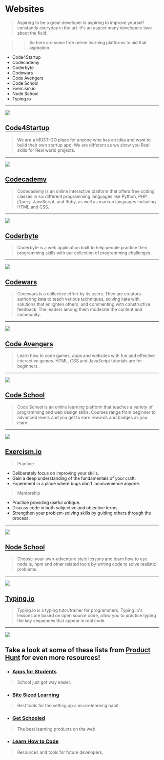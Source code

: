 # Websites

> Aspiring to be a great developer is aspiring to improve yourself constantly everyday in the art. It's an aspect many developers love about the field.

>> So here are some free online learning platforms to aid that aspiration.

- Code4Startup
- Codecademy
- Coderbyte
- Codewars
- Code Avengers
- Code School
- Exercism.io
- Node School
- Typing.io

----

![](https://huacm.files.wordpress.com/2015/04/code4startup.png)

## [Code4Startup](https://code4startup.com/)

> We are a MUST-GO place for anyone who has an idea and want to build their own startup app. We are different as we show you Real skills for Real world projects.

---

![][image-1]

## [Codecademy][1]

> Codecademy is an online interactive platform that offers free coding classes in six different programming languages like Python, PHP, jQuery, JavaScript, and Ruby, as well as markup languages including HTML and CSS.

----

![][image-5]

## [Coderbyte][5]
> Coderbyte is a web application built to help people practice their programming skills with our collection of programming challenges.

----

![][image-4]

## [Codewars][4]
> Codewars is a collective effort by its users. They are creators - authoring kata to teach various techniques, solving kata with solutions that enlighten others, and commenting with constructive feedback. The leaders among them moderate the content and community.

----

![][image-7]

## [Code Avengers][7]
> Learn how to code games, apps and websites with fun and effective interactive games. HTML, CSS and JavaScript tutorials are for beginners.

----

![][image-2]

## [Code School][2]

> Code School is an online learning platform that teaches a variety of programming and web design skills. Courses range from beginner to advanced levels and you get to earn rewards and badges as you learn.

---

![][image-8]

## [Exercism.io][8]

> Practice
- Deliberately focus on improving your skills.
- Gain a deep understanding of the fundamentals of your craft.
- Experiment in a place where bugs don't inconvenience anyone.

> Mentorship
- Practice providing useful critique.
- Discuss code in both subjective and objective terms.
- Strengthen your problem-solving skills by guiding others through the process.

---

![][image-6]

## [Node School][6]
> Choose-your-own-adventure style lessons and learn how to use node.js, npm and other related tools by writing code to solve realistic problems.

---

![][image-3]

## [Typing.io][3]
> Typing.io is a typing tutor/trainer for programmers. Typing.io's lessons are based on open source code, allow you to practice typing the key sequences that appear in real code.

[1]:	http://codecademy.com/
[2]:	http://codeschool.com/
[3]:	http://typing.io/
[4]:	http://codewars.com/
[5]:	http://coderbyte.com
[6]:	http://nodeschool.io/
[7]:	http://www.codeavengers.com/
[8]:	http://exercism.io/
[9]:	#code4startup
[10]:	#codecademy
[11]:	#coderbyte
[12]:	#codewars
[13]:	#code-avengers
[14]:	#code-school
[15]:	#exercism.io
[16]:	#node-school
[17]:	#typing.io

[image-1]:	https://s3.amazonaws.com/codecademy-blog/assets/03-2013-new-experience.png
[image-2]:	http://orm-chimera-prod.s3.amazonaws.com/1234000001682/images/codeschool_jquery.png
[image-3]:	https://www.bram.us/wordpress/wp-content/uploads/2013/12/typingio.png
[image-4]:	https://ciblogassets.s3.amazonaws.com/crowdblog/asset/214/codewars3.png
[image-5]:	https://s3.amazonaws.com/ksr/assets/000/379/626/6fd69aceb1070555dacf846ed296d84f_large.png
[image-6]:	https://huacm.files.wordpress.com/2015/03/nodeschool-io.png
[image-7]:	https://huacm.files.wordpress.com/2015/03/ca.png
[image-8]:	https://huacm.files.wordpress.com/2015/03/exercism-io.png

---

![](http://webandtechs.com/wp-content/uploads/2015/01/product-hunt-ios.jpg)

## Take a look at some of these lists from [Product Hunt](http://www.producthunt.com) for even more resources!

- ### [Apps for Students](http://www.producthunt.com/e/apps-for-students-2)
> School just got way easier.
- ### [Bite Sized Learning](http://www.producthunt.com/@aaazavyalov/collections/bite-sized-learning)
> Best tools for the setting up a micro-learning habit
- ### [Get Schooled](http://www.producthunt.com/@dr_hurd/collections/get-schooled)
> The best learning products on the web
- ### [Learn How to Code](http://www.producthunt.com/@benhoffman_/collections/learn-how-to-code)
> Resources and tools for future developers,

